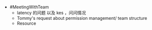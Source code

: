 - #MeetingWithTeam
	- latency 的问题 以及 kes ，问问情况
	- Tommy's request about permission management/ team structure
	- Resource